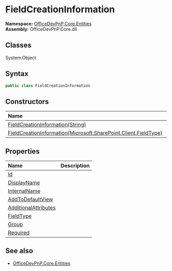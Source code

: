 # FieldCreationInformation
  
**Namespace:** [OfficeDevPnP.Core.Entities](OfficeDevPnP.Core.Entities.md)  
**Assembly:** OfficeDevPnP.Core.dll  
## Classes
System.Object  
## Syntax
```C#
public class FieldCreationInformation
```
## Constructors
|**Name**|**Description**|
|:-----|:-----|
| [FieldCreationInformation(String)](FieldCreationInformationconstructor1details.md) | 
| [FieldCreationInformation(Microsoft.SharePoint.Client.FieldType)](FieldCreationInformationconstructor1details.md) | 
## Properties
|**Name**|**Description**|
|:-----|:-----|
| [Id](FieldCreationInformation.Id.md) | 
| [DisplayName](FieldCreationInformation.DisplayName.md) | 
| [InternalName](FieldCreationInformation.InternalName.md) | 
| [AddToDefaultView](FieldCreationInformation.AddToDefaultView.md) | 
| [AdditionalAttributes](FieldCreationInformation.AdditionalAttributes.md) | 
| [FieldType](FieldCreationInformation.FieldType.md) | 
| [Group](FieldCreationInformation.Group.md) | 
| [Required](FieldCreationInformation.Required.md) | 
## See also
- [OfficeDevPnP.Core.Entities](OfficeDevPnP.Core.Entities.md)
